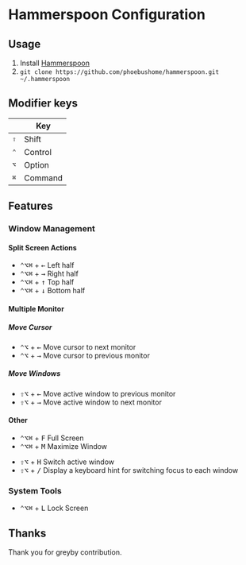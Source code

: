 # Hammerspoon Configuration

## Usage

1. Install [Hammerspoon](http://www.hammerspoon.org/)
2. `git clone https://github.com/phoebushome/hammerspoon.git ~/.hammerspoon`

## Modifier keys
|           |  Key           |
| --------- | -------------- |
| <kbd>⇧</kbd> | Shift       |
| <kbd>⌃</kbd> | Control   	 |
| <kbd>⌥</kbd> | Option 		 |
| <kbd>⌘</kbd> | Command   	 |

## Features

### Window Management

#### Split Screen Actions

* <kbd>⌃</kbd><kbd>⌥</kbd><kbd>⌘</kbd> + <kbd>←</kbd> Left half
* <kbd>⌃</kbd><kbd>⌥</kbd><kbd>⌘</kbd> + <kbd>→</kbd> Right half
* <kbd>⌃</kbd><kbd>⌥</kbd><kbd>⌘</kbd> + <kbd>↑</kbd> Top half
* <kbd>⌃</kbd><kbd>⌥</kbd><kbd>⌘</kbd> + <kbd>↓</kbd>	Bottom half

<!--
#### Quarter Screen Actions

* <kbd>⌃</kbd><kbd>⌥</kbd><kbd>⇧</kbd> + <kbd>←</kbd> Left top quarter
* <kbd>⌃</kbd><kbd>⌥</kbd><kbd>⇧</kbd> + <kbd>→</kbd> Right bottom quarter
* <kbd>⌃</kbd><kbd>⌥</kbd><kbd>⇧</kbd> + <kbd>↑</kbd> Right top quarter
* <kbd>⌃</kbd><kbd>⌥</kbd><kbd>⇧</kbd> + <kbd>↓</kbd> Left bottom quarter
-->

#### Multiple Monitor

##### Move Cursor

* <kbd>⌃</kbd><kbd>⌥</kbd> + <kbd>←</kbd> Move cursor to next monitor
* <kbd>⌃</kbd><kbd>⌥</kbd> + <kbd>→</kbd> Move cursor to previous monitor

##### Move Windows

* <kbd>⇧</kbd><kbd>⌥</kbd> + <kbd>←</kbd> Move active window to previous monitor
* <kbd>⇧</kbd><kbd>⌥</kbd> + <kbd>→</kbd> Move active window to next monitor
<!--
* <kbd>⇧</kbd><kbd>⌥</kbd> + <kbd>1</kbd> Move active window to monitor 1 and maximize the window
* <kbd>⇧</kbd><kbd>⌥</kbd> + <kbd>2</kbd> Move active window to monitor 2 and maximize the window
-->

#### Other

* <kbd>⌃</kbd><kbd>⌥</kbd><kbd>⌘</kbd> + <kbd>F</kbd> Full Screen
* <kbd>⌃</kbd><kbd>⌥</kbd><kbd>⌘</kbd> + <kbd>M</kbd> Maximize Window
<!--
* <kbd>⌃</kbd><kbd>⌥</kbd><kbd>⌘</kbd> + <kbd>C</kbd> Window Center
-->
* <kbd>⇧</kbd><kbd>⌥</kbd> + <kbd>H</kbd>  Switch active window
* <kbd>⇧</kbd><kbd>⌥</kbd> + <kbd>/</kbd>  Display a keyboard hint for switching focus to each window

### System Tools

* <kbd>⌃</kbd><kbd>⌥</kbd><kbd>⌘</kbd> + <kbd>L</kbd> Lock Screen

<!--
### Launch Application

* <kbd>⌃</kbd><kbd>⌥</kbd><kbd>⌘</kbd> + <kbd>I</kbd> `IntelliJ IDEA CE`
* <kbd>⌃</kbd><kbd>⌥</kbd><kbd>⌘</kbd> + <kbd>C</kbd> `Google Chrome`
* <kbd>⌃</kbd><kbd>⌥</kbd><kbd>⌘</kbd> + <kbd>K</kbd> `iTerm`
* <kbd>⌃</kbd><kbd>⌥</kbd><kbd>⌘</kbd> + <kbd>D</kbd> `Finder`
* <kbd>⌃</kbd><kbd>⌥</kbd><kbd>⌘</kbd> + <kbd>Y</kbd> `Activity Monitor`
* <kbd>⌃</kbd><kbd>⌥</kbd><kbd>⌘</kbd> + <kbd>P</kbd> `System Preferences`
-->

## Thanks
Thank you for greyby contribution.